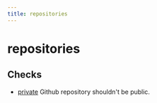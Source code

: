 ```yaml
---
title: repositories
---
```


# repositories

## Checks


- [private](private) Github repository shouldn't be public.



